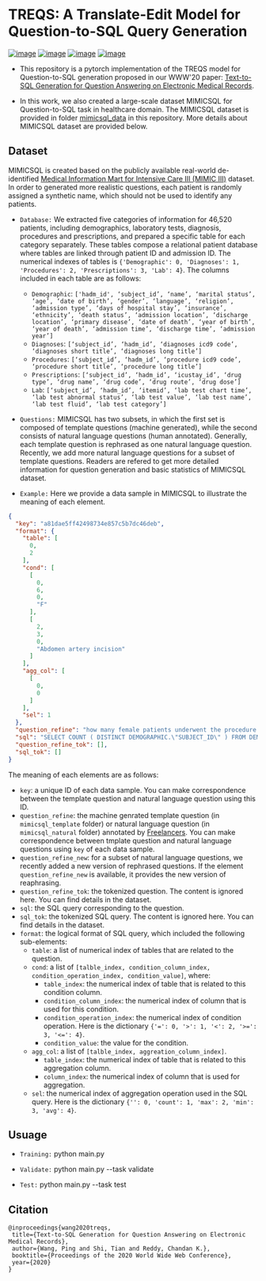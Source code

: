 # TREQS: A Translate-Edit Model for Question-to-SQL Query Generation

[![image](https://img.shields.io/badge/Made%20with-Python-1f425f.svg)](https://www.python.org/)
[![image](https://img.shields.io/pypi/l/ansicolortags.svg)](https://github.com/wangpinggl/TREQS/blob/master/LICENSE)
[![image](https://img.shields.io/github/contributors/Naereen/StrapDown.js.svg)](https://github.com/wangpinggl/TREQS/graphs/contributors)
[![image](https://img.shields.io/badge/arXiv-1908.01839-red.svg?style=flat)](https://arxiv.org/abs/1908.01839)

- This repository is a pytorch implementation of the TREQS model for Question-to-SQL generation proposed in our WWW'20 paper:
[Text-to-SQL Generation for Question Answering on Electronic Medical Records](http://dmkd.cs.vt.edu/papers/WWW20.pdf). 

- In this work, we also created a large-scale dataset MIMICSQL for Question-to-SQL task in healthcare domain. The MIMICSQL dataset is provided in folder [mimicsql_data](https://github.com/wangpinggl/TREQS/tree/master/mimicsql_data) in this repository. More details about MIMICSQL dataset are provided below.

## Dataset
MIMICSQL is created based on the publicly available real-world de-identified [Medical Information Mart for Intensive Care III (MIMIC III)](https://mimic.physionet.org/gettingstarted/access/) dataset. In order to generated more realistic questions, each patient is randomly assigned a synthetic name, which should not be used to identify any patients.

- ```Database:``` We extracted five categories of information for 46,520 patients, including demographics, laboratory tests, diagnosis, procedures and prescriptions, and prepared a specific table for each category separately. These tables compose a relational patient database where tables are linked through patient ID and admission ID. The numerical indexes of tables is `{'Demographic': 0, 'Diagnoses': 1, 'Procedures': 2, 'Prescriptions': 3, 'Lab': 4}`. The columns included in each table are as follows:
  - `Demographic`: `['hadm_id', ‘subject_id’, ‘name’, ‘marital status’, ‘age’, ‘date of birth’, ‘gender’, ‘language’, ‘religion’, ‘admission type’, ‘days of hospital stay’, ‘insurance’, ‘ethnicity’, ‘death status’, ‘admission location’, ‘discharge location’, ‘primary disease’, ‘date of death’, ‘year of birth’, ‘year of death’, ‘admission time’, ‘discharge time’, ‘admission year’]`
  - `Diagnoses`: `[‘subject_id’, ‘hadm_id’, ‘diagnoses icd9 code’, ‘diagnoses short title’, ‘diagnoses long title’]`
  - `Procedures`: `[‘subject_id’, ‘hadm_id’, ‘procedure icd9 code’, ‘procedure short title’, ‘procedure long title’]`
  - `Prescriptions`: `[‘subject_id’, ‘hadm_id’, ‘icustay_id’, ‘drug type’, ‘drug name’, ‘drug code’, ‘drug route’, ‘drug dose’]`
  - `Lab`: `[‘subject_id’, ‘hadm_id’, ‘itemid’, ‘lab test chart time’, ‘lab test abnormal status’, ‘lab test value’, ‘lab test name’, ‘lab test fluid’, ‘lab test category’]`

- ```Questions:``` MIMICSQL has two subsets, in which the first set is composed of template questions (machine generated), while the second consists of natural language questions (human annotated). Generally, each template question is rephrased as one natural language question. Recently, we add more natural language questions for a subset of template questions. Readers are refered to get more detailed information for question generation and basic statistics of MIMICSQL dataset.

- ```Example:``` Here we provide a data sample in MIMICSQL to illustrate the meaning of each element.

```json
{
  "key": "a81dae5ff42498734e857c5b7dc46deb",
  "format": {
    "table": [
      0,
      2
    ],
    "cond": [
      [
        0,
        6,
        0,
        "F"
      ],
      [
        2,
        3,
        0,
        "Abdomen artery incision"
      ]
    ],
    "agg_col": [
      [
        0,
        0
      ]
    ],
    "sel": 1
  },
  "question_refine": "how many female patients underwent the procedure of abdomen artery incision?",
  "sql": "SELECT COUNT ( DISTINCT DEMOGRAPHIC.\"SUBJECT_ID\" ) FROM DEMOGRAPHIC INNER JOIN PROCEDURES on DEMOGRAPHIC.HADM_ID = PROCEDURES.HADM_ID WHERE DEMOGRAPHIC.\"GENDER\" = \"F\" AND PROCEDURES.\"SHORT_TITLE\" = \"Abdomen artery incision\"",
  "question_refine_tok": [],
  "sql_tok": []
}
```

The meaning of each elements are as follows:
- `key`: a unique ID of each data sample. You can make correspondence between the template question and natural language question using this ID.
- `question_refine`: the machine genrated template question (in `mimicsql_template` folder) or natural language question (in `mimicsql_natural` folder) annotated by [Freelancers](https://www.freelancer.com/). You can make correspondence between tmplate question and natural language questions using `key` of each data sample.
- `question_refine_new`: for a subset of natural language questions, we recently added a new version of rephrased questions. If the element `question_refine_new` is available, it provides the new version of reaphrasing.
- `question_refine_tok`: the tokenized question. The content is ignored here. You can find details in the dataset.
- `sql`: the SQL query corresponding to the question.
- `sql_tok`: the tokenized SQL query. The content is ignored here. You can find details in the dataset.
- `format`: the logical format of SQL query, which included the following sub-elements:
  - `table`: a list of numerical index of tables that are related to the question.
  - `cond`: a list of `[talble_index, condition_column_index, condition_operation_index, condition_value]`, where:
    - `table_index`: the numerical index of table that is related to this condition column.
    - `condition_column_index`: the numerical index of column that is used for this condition.
    - `condition_operation_index`: the numerical index of condition operation. Here is the dictionary `{'=': 0, '>': 1, '<': 2, '>=': 3, '<=': 4}`.
    - `condition_value`: the value for the condition. 
  - `agg_col`: a list of `[talble_index, aggreation_column_index]`.
    - `table_index`: the numerical index of table that is related to this aggregation column.
    - `column_index`: the numerical index of column that is used for aggregation.
  - `sel`: the numerical index of aggregation operation used in the SQL query. Here is the dictionary `{'': 0, 'count': 1, 'max': 2, 'min': 3, 'avg': 4}`.

## Usuage

- ```Training:``` python main.py 

- ```Validate:``` python main.py --task validate

- ```Test:``` python main.py --task test

## Citation

```
@inproceedings{wang2020treqs,
 title={Text-to-SQL Generation for Question Answering on Electronic Medical Records},
 author={Wang, Ping and Shi, Tian and Reddy, Chandan K.},
 booktitle={Proceedings of the 2020 World Wide Web Conference},
 year={2020}
}
```
